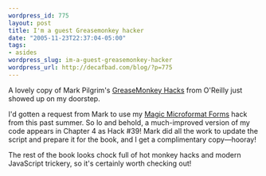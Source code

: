 ```yaml
--- 
wordpress_id: 775
layout: post
title: I'm a guest Greasemonkey hacker
date: "2005-11-23T22:37:04-05:00"
tags: 
- asides
wordpress_slug: im-a-guest-greasemonkey-hacker
wordpress_url: http://decafbad.com/blog/?p=775
---
```

A lovely copy of Mark Pilgrim's [GreaseMonkey Hacks][gmh] from O'Reilly just showed up on my doorstep.  

I'd gotten a request from Mark to use my [Magic Microformat Forms][mmf] hack from this past summer.  So lo and behold, a much-improved version of my code appears in Chapter 4 as Hack #39!  Mark did all the work to update the script and prepare it for the book, and I get a complimentary copy—hooray!

The rest of the book looks chock full of hot monkey hacks and modern JavaScript trickery, so it's certainly worth checking out!

[mmf]: http://decafbad.com/blog/2005/06/08/greasemonkey-magic
[gmh]: http://www.oreilly.com/catalog/greasemonkeyhks/
